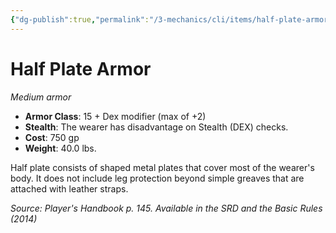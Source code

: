 ```yaml
---
{"dg-publish":true,"permalink":"/3-mechanics/cli/items/half-plate-armor/","tags":["ttrpg-cli/compendium/src/5e/phb","ttrpg-cli/item/armor/medium","ttrpg-cli/item/rarity/none"]}
---
```


# Half Plate Armor
*Medium armor*  


- **Armor Class**: 15 + Dex modifier (max of +2)
- **Stealth**: The wearer has disadvantage on Stealth (DEX) checks.
- **Cost**: 750 gp
- **Weight**: 40.0 lbs.

Half plate consists of shaped metal plates that cover most of the wearer's body. It does not include leg protection beyond simple greaves that are attached with leather straps.

*Source: Player's Handbook p. 145. Available in the <span title='Systems Reference Document (5.1)'>SRD</span> and the Basic Rules (2014)*